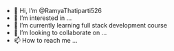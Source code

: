 - 👋 Hi, I’m @RamyaThatiparti526
- 👀 I’m interested in ...
- 🌱 I’m currently learning full stack development course
- 💞️ I’m looking to collaborate on ...
- 📫 How to reach me ...

<!---
RamyaThatiparti526/RamyaThatiparti526 is a ✨ special ✨ repository because its `README.md` (this file) appears on your GitHub profile.
You can click the Preview link to take a look at your changes.
--->
